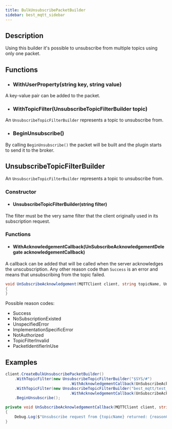 ```yaml
---
title: BulkUnsubscribePacketBuilder
sidebar: best_mqtt_sidebar
---
```


## Description

Using this builder it's possible to unsubscribe from multiple topics using only one packet.

## Functions

- ### WithUserProperty(string key, string value)

A key-value pair can be added to the packet.

- ### WithTopicFilter(UnsubscribeTopicFilterBuilder topic)

An `UnsubscribeTopicFilterBuilder` represents a topic to unsubscribe from.

- ### BeginUnsubscribe()

By calling `BeginUnsubscribe()` the packet will be built and the plugin starts to send it to the broker.

## UnsubscribeTopicFilterBuilder

An `UnsubscribeTopicFilterBuilder` represents a topic to unsubscribe from.

### Constructor

- #### UnsubscribeTopicFilterBuilder(string filter)

The filter must be the very same filter that the client originally used in its subscription request.

### Functions

- #### WithAcknowledgementCallback(UnSubscribeAcknowledgementDelegate acknowledgementCallback)

A callback can be added that will be called when the server acknowledges the unscubscription. Any other reason code than `Success` is an error and means that unsubscribing from the topic failed.

```csharp
void UnSubscribeAcknowledgement(MQTTClient client, string topicName, UnsubscribeAckReasonCodes reasonCode)
{
}
```

Possible reason codes:
* Success
* NoSubscriptionExisted
* UnspecifiedError
* ImplementationSpecificError
* NotAuthorized
* TopicFilterInvalid
* PacketIdentifierInUse

## Examples

```csharp
client.CreateBulkUnsubscribePacketBuilder()
    .WithTopicFilter(new UnsubscribeTopicFilterBuilder("$SYS/#")
                            .WithAcknowledgementCallback(UnSubscribeAcknowledgementCallback))
    .WithTopicFilter(new UnsubscribeTopicFilterBuilder("best_mqtt/test_topic")
                            .WithAcknowledgementCallback(UnSubscribeAcknowledgementCallback))
    .BeginUnsubscribe();

private void UnSubscribeAcknowledgementCallback(MQTTClient client, string topicName, UnsubscribeAckReasonCodes reasonCode)
{
    Debug.Log($"Unsubscribe request from {topicName} returned: {reasonCode}");
}
```